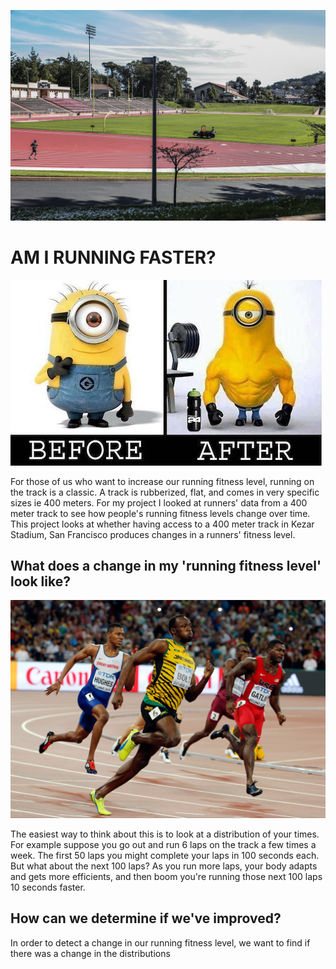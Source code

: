 ![alt text](https://github.com/amc5dg/Run-Faster/blob/master/images/kezar.jpg "Picture of Kezar Stadium")


# AM I RUNNING FASTER?

![alt text](https://github.com/amc5dg/Run-Faster/blob/master/images/out%2Bof%2Bshape%2Bfunny.jpeg "Picture of Minion going to gym")

For those of us who want to increase our running fitness level, running on the track is a classic. A track is rubberized, flat, and comes in very specific sizes ie 400 meters. For my project I looked at runners' data from a 400 meter track to see how people's running fitness levels change over time. This project looks at whether having access to a 400 meter track in Kezar Stadium, San Francisco produces changes in a runners' fitness level.  

## What does a change in my 'running fitness level' look like?

![alt text](https://github.com/amc5dg/Run-Faster/blob/master/images/Usain-Bolt3.jpg "Running Really Fast")


The easiest way to think about this is to look at a distribution of your times. For example suppose you go out and run 6 laps on the track a few times a week. The first 50 laps you might complete your laps in 100 seconds each. But what about the next 100 laps? As you run more laps, your body adapts and gets more efficients, and then boom you're running those next 100 laps 10 seconds faster.

## How can we determine if we've improved?



In order to detect a change in our running fitness level, we want to find if there was a change in the distributions 
